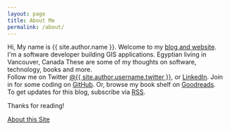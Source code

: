 ```yaml
---
layout: page
title: About Me
permalink: /about/
---
```


<div itemscope itemtype="http://data-vocabulary.org/Person">
    Hi, My name is <span itemprop="name">{{ site.author.name }}</span>. Welcome to my <a href="{{ site.author.url }}" itemprop="url">blog and website</a>.<br />
    <div style="display: none;">
        <span itemprop="photo">{{ site.author.image }}</span>
        <span itemprop="organization">Esri Canada</span>
    </div>
    I'm a <span itemprop="role">software developer</span> building GIS applications. Egyptian living in <span itemprop="address">Vancouver, Canada</span> These are some of my thoughts on software, technology, books and more. <br />
    Follow me on Twitter <a href="https://twitter.com/{{ site.author.username.twitter }}">@{{ site.author.username.twitter }}</a>, or <a href="https://www.linkedin.com/in/{{ site.author.username.linkedin }}">LinkedIn</a>.
    Join in for some coding on <a href="https://github.com/{{ site.author.username.github }}">GitHub</a>.
    Or, browse my book shelf on <a href="http://www.goodreads.com/{{ site.author.username.goodreads }}">Goodreads</a>.<br />
    To get updates for this blog, subscribe via <a href="{{ site.rss_page }}">RSS</a>.
</div>

Thanks for reading!  <br />

[About this Site](/aboutsite/) <br />